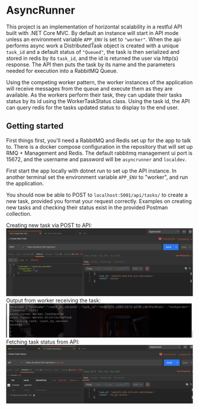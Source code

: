 # AsyncRunner

This project is an implementation of horizontal scalability in a restful API built with .NET Core MVC.
By default an instance will start in API mode unless an environment variable `APP_ENV` is set to `"worker"`.
When the api performs async work a DistributedTask object is created with a unique `task_id` and a default status of `"Queued"`, the task is then serialized and stored in redis by its `task_id`, and the id is returned the user via http(s) response.
The API then puts the task by its name and the parameters needed for execution into a RabbitMQ Queue.

Using the competing worker pattern, the worker instances of the application will receive messages from the queue and execute them as they are available. 
As the workers perform their task, they can update their tasks status by its id using the WorkerTaskStatus class.
Using the task id, the API can query redis for the tasks updated status to display to the end user.


## Getting started
First things first, you'll need a RabbitMQ and Redis set up for the app to talk to. There is a docker compose configuration in the repository that will set up RMQ + Management and Redis. The default rabbitmq management ui port is 15672, and the username and password will be `asyncrunner` and `localdev`.

First start the app locally with dotnet run to set up the API instance.
In another terminal set the environment variable `APP_ENV` to "worker", and run the application.

You should now be able to POST to `localhost:5001/api/tasks/` to create a new task, provided you format your request correctly. Examples on creating new tasks and checking their status exist in the provided Postman collection.

Creating new task via POST to API:
![Creating a new task via POST](https://github.com/Cameleopardus/dotnet_api_async_runner/blob/master/.readme_images/count_by_seconds.png?raw=true)
Output from worker receiving the task:
![Output from worker receiving the task](https://github.com/Cameleopardus/dotnet_api_async_runner/blob/master/.readme_images/worker_output.png?raw=true)
Fetching task status from API:
![Fetching task status from API](https://github.com/Cameleopardus/dotnet_api_async_runner/blob/master/.readme_images/check_task_status.png?raw=true)